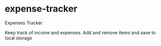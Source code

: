 # expense-tracker
Expenses Tracker 



Keep track of income and expenses. Add and remove items and save to local storage
